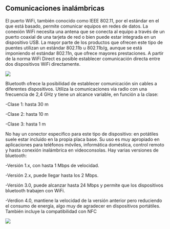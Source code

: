 ## Comunicaciones inalámbricas

El puerto WiFi, también conocido como IEEE 802\.11, por el estándar en el que está basado, permite comunicar equipos en redes de datos\. La conexión WiFi necesita una antena que se conecta al equipo a través de un puerto coaxial de una tarjeta de red o bien puede estar integrada en un dispositivo USB\. La mayor parte de los productos que ofrecen este tipo de puentes utilizan un estándar 802\.11b u 802\.11b/g, aunque se está imponiendo el estándar 802\.11n, que ofrece mayores prestaciones\. A partir de la norma WiFi Direct es posible establecer comunicación directa entre dos dispositivos WiFi directamente\.

![](img/8%20Conexiones%20inalambricas%20I%20%28Wifi%290.jpg)

Bluetooth ofrece la posibilidad de establecer comunicación sin cables a diferentes dispositivos\. Utiliza la comunicaciones vía radio con una frecuencia de 2,4 GHz y tiene un alcance variable, en función a la clase:

\-Clase 1: hasta 30 m

\-Clase 2: hasta 10 m

\-Clase 3: hasta 1 m

No hay un conector especifico para este tipo de dispositivo: en potátiles suele estar incluido en la propia placa base\. Su uso es muy apropiado en aplicaciones para teléfonos móviles, informática doméstica, control remoto y hasta conexión inalámbrica en videoconsolas\. Hay varias versiones de bluetooth:

\-Versión 1\.x, con hasta 1 Mbps de velocidad\.

\-Versión 2\.x, puede llegar hasta los 2 Mbps\.

\-Versión 3\.0, puede alcanzar hasta 24 Mbps y permite que los dispositivos bluetooth trabajen con WiFi\.

\-Verdion 4\.0, mantiene la velocidad de la versión anterior pero reduciendo el consumo de energía, algo muy de agradecer en dispositivos portátiles\. También incluye la compatibilidad con NFC

![](img/8%20Conexiones%20inalambricas%20I%20%28Wifi%291.png)

